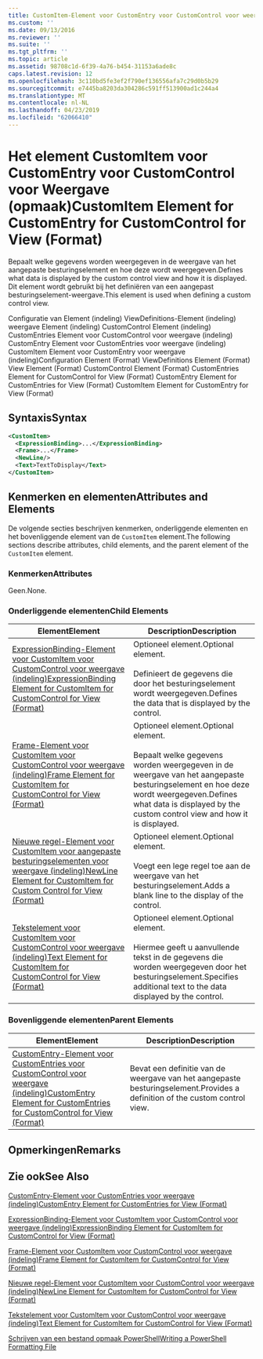 ```yaml
---
title: CustomItem-Element voor CustomEntry voor CustomControl voor weergave (indeling) | Microsoft Docs
ms.custom: ''
ms.date: 09/13/2016
ms.reviewer: ''
ms.suite: ''
ms.tgt_pltfrm: ''
ms.topic: article
ms.assetid: 98708c1d-6f39-4a76-b454-31153a6ade8c
caps.latest.revision: 12
ms.openlocfilehash: 3c110bd5fe3ef2f790ef136556afa7c29d0b5b29
ms.sourcegitcommit: e7445ba8203da304286c591ff513900ad1c244a4
ms.translationtype: MT
ms.contentlocale: nl-NL
ms.lasthandoff: 04/23/2019
ms.locfileid: "62066410"
---
```

# <a name="customitem-element-for-customentry-for-customcontrol-for-view-format"></a><span data-ttu-id="fa71d-102">Het element CustomItem voor CustomEntry voor CustomControl voor Weergave (opmaak)</span><span class="sxs-lookup"><span data-stu-id="fa71d-102">CustomItem Element for CustomEntry for CustomControl for View (Format)</span></span>

<span data-ttu-id="fa71d-103">Bepaalt welke gegevens worden weergegeven in de weergave van het aangepaste besturingselement en hoe deze wordt weergegeven.</span><span class="sxs-lookup"><span data-stu-id="fa71d-103">Defines what data is displayed by the custom control view and how it is displayed.</span></span> <span data-ttu-id="fa71d-104">Dit element wordt gebruikt bij het definiëren van een aangepast besturingselement-weergave.</span><span class="sxs-lookup"><span data-stu-id="fa71d-104">This element is used when defining a custom control view.</span></span>

<span data-ttu-id="fa71d-105">Configuratie van Element (indeling) ViewDefinitions-Element (indeling) weergave Element (indeling) CustomControl Element (indeling) CustomEntries Element voor CustomControl voor weergave (indeling) CustomEntry Element voor CustomEntries voor weergave (indeling) CustomItem Element voor CustomEntry voor weergave (indeling)</span><span class="sxs-lookup"><span data-stu-id="fa71d-105">Configuration Element (Format) ViewDefinitions Element (Format) View Element (Format) CustomControl Element (Format) CustomEntries Element for CustomControl for View (Format) CustomEntry Element for CustomEntries for View (Format) CustomItem Element for CustomEntry for View (Format)</span></span>

## <a name="syntax"></a><span data-ttu-id="fa71d-106">Syntaxis</span><span class="sxs-lookup"><span data-stu-id="fa71d-106">Syntax</span></span>

```xml
<CustomItem>
  <ExpressionBinding>...</ExpressionBinding>
  <Frame>...</Frame>
  <NewLine/>
  <Text>TextToDisplay</Text>
</CustomItem>
```

## <a name="attributes-and-elements"></a><span data-ttu-id="fa71d-107">Kenmerken en elementen</span><span class="sxs-lookup"><span data-stu-id="fa71d-107">Attributes and Elements</span></span>

<span data-ttu-id="fa71d-108">De volgende secties beschrijven kenmerken, onderliggende elementen en het bovenliggende element van de `CustomItem` element.</span><span class="sxs-lookup"><span data-stu-id="fa71d-108">The following sections describe attributes, child elements, and the parent element of the `CustomItem` element.</span></span>

### <a name="attributes"></a><span data-ttu-id="fa71d-109">Kenmerken</span><span class="sxs-lookup"><span data-stu-id="fa71d-109">Attributes</span></span>

<span data-ttu-id="fa71d-110">Geen.</span><span class="sxs-lookup"><span data-stu-id="fa71d-110">None.</span></span>

### <a name="child-elements"></a><span data-ttu-id="fa71d-111">Onderliggende elementen</span><span class="sxs-lookup"><span data-stu-id="fa71d-111">Child Elements</span></span>

|<span data-ttu-id="fa71d-112">Element</span><span class="sxs-lookup"><span data-stu-id="fa71d-112">Element</span></span>|<span data-ttu-id="fa71d-113">Description</span><span class="sxs-lookup"><span data-stu-id="fa71d-113">Description</span></span>|
|-------------|-----------------|
|[<span data-ttu-id="fa71d-114">ExpressionBinding-Element voor CustomItem voor CustomControl voor weergave (indeling)</span><span class="sxs-lookup"><span data-stu-id="fa71d-114">ExpressionBinding Element for CustomItem for CustomControl for View (Format)</span></span>](./expressionbinding-element-for-customitem-for-customcontrol-for-view-format.md)|<span data-ttu-id="fa71d-115">Optioneel element.</span><span class="sxs-lookup"><span data-stu-id="fa71d-115">Optional element.</span></span><br /><br /> <span data-ttu-id="fa71d-116">Definieert de gegevens die door het besturingselement wordt weergegeven.</span><span class="sxs-lookup"><span data-stu-id="fa71d-116">Defines the data that is displayed by the control.</span></span>|
|[<span data-ttu-id="fa71d-117">Frame-Element voor CustomItem voor CustomControl voor weergave (indeling)</span><span class="sxs-lookup"><span data-stu-id="fa71d-117">Frame Element for CustomItem for CustomControl for View (Format)</span></span>](./frame-element-for-customitem-for-customcontrol-for-view-format.md)|<span data-ttu-id="fa71d-118">Optioneel element.</span><span class="sxs-lookup"><span data-stu-id="fa71d-118">Optional element.</span></span><br /><br /> <span data-ttu-id="fa71d-119">Bepaalt welke gegevens worden weergegeven in de weergave van het aangepaste besturingselement en hoe deze wordt weergegeven.</span><span class="sxs-lookup"><span data-stu-id="fa71d-119">Defines what data is displayed by the custom control view and how it is displayed.</span></span>|
|[<span data-ttu-id="fa71d-120">Nieuwe regel-Element voor CustomItem voor aangepaste besturingselementen voor weergave (indeling)</span><span class="sxs-lookup"><span data-stu-id="fa71d-120">NewLine Element for CustomItem for Custom Control for View (Format)</span></span>](./newline-element-for-customitem-for-customcontrol-for-view-format.md)|<span data-ttu-id="fa71d-121">Optioneel element.</span><span class="sxs-lookup"><span data-stu-id="fa71d-121">Optional element.</span></span><br /><br /> <span data-ttu-id="fa71d-122">Voegt een lege regel toe aan de weergave van het besturingselement.</span><span class="sxs-lookup"><span data-stu-id="fa71d-122">Adds a blank line to the display of the control.</span></span>|
|[<span data-ttu-id="fa71d-123">Tekstelement voor CustomItem voor CustomControl voor weergave (indeling)</span><span class="sxs-lookup"><span data-stu-id="fa71d-123">Text Element for CustomItem for CustomControl for View (Format)</span></span>](./text-element-for-customitem-for-customview-for-view-format.md)|<span data-ttu-id="fa71d-124">Optioneel element.</span><span class="sxs-lookup"><span data-stu-id="fa71d-124">Optional element.</span></span><br /><br /> <span data-ttu-id="fa71d-125">Hiermee geeft u aanvullende tekst in de gegevens die worden weergegeven door het besturingselement.</span><span class="sxs-lookup"><span data-stu-id="fa71d-125">Specifies additional text to the data displayed by the control.</span></span>|

### <a name="parent-elements"></a><span data-ttu-id="fa71d-126">Bovenliggende elementen</span><span class="sxs-lookup"><span data-stu-id="fa71d-126">Parent Elements</span></span>

|<span data-ttu-id="fa71d-127">Element</span><span class="sxs-lookup"><span data-stu-id="fa71d-127">Element</span></span>|<span data-ttu-id="fa71d-128">Description</span><span class="sxs-lookup"><span data-stu-id="fa71d-128">Description</span></span>|
|-------------|-----------------|
|[<span data-ttu-id="fa71d-129">CustomEntry-Element voor CustomEntries voor CustomControl voor weergave (indeling)</span><span class="sxs-lookup"><span data-stu-id="fa71d-129">CustomEntry Element for CustomEntries for CustomControl for View (Format)</span></span>](./customentry-element-for-customentries-for-customcontrol-for-view-format.md)|<span data-ttu-id="fa71d-130">Bevat een definitie van de weergave van het aangepaste besturingselement.</span><span class="sxs-lookup"><span data-stu-id="fa71d-130">Provides a definition of the custom control view.</span></span>|

## <a name="remarks"></a><span data-ttu-id="fa71d-131">Opmerkingen</span><span class="sxs-lookup"><span data-stu-id="fa71d-131">Remarks</span></span>

## <a name="see-also"></a><span data-ttu-id="fa71d-132">Zie ook</span><span class="sxs-lookup"><span data-stu-id="fa71d-132">See Also</span></span>

[<span data-ttu-id="fa71d-133">CustomEntry-Element voor CustomEntries voor weergave (indeling)</span><span class="sxs-lookup"><span data-stu-id="fa71d-133">CustomEntry Element for CustomEntries for View (Format)</span></span>](./customentry-element-for-customentries-for-customcontrol-for-view-format.md)

[<span data-ttu-id="fa71d-134">ExpressionBinding-Element voor CustomItem voor CustomControl voor weergave (indeling)</span><span class="sxs-lookup"><span data-stu-id="fa71d-134">ExpressionBinding Element for CustomItem for CustomControl for View (Format)</span></span>](./expressionbinding-element-for-customitem-for-customcontrol-for-view-format.md)

[<span data-ttu-id="fa71d-135">Frame-Element voor CustomItem voor CustomControl voor weergave (indeling)</span><span class="sxs-lookup"><span data-stu-id="fa71d-135">Frame Element for CustomItem for CustomControl for View (Format)</span></span>](./frame-element-for-customitem-for-customcontrol-for-view-format.md)

[<span data-ttu-id="fa71d-136">Nieuwe regel-Element voor CustomItem voor CustomControl voor weergave (indeling)</span><span class="sxs-lookup"><span data-stu-id="fa71d-136">NewLine Element for CustomItem for CustomControl for View (Format)</span></span>](./newline-element-for-customitem-for-customcontrol-for-view-format.md)

[<span data-ttu-id="fa71d-137">Tekstelement voor CustomItem voor CustomControl voor weergave (indeling)</span><span class="sxs-lookup"><span data-stu-id="fa71d-137">Text Element for CustomItem for CustomControl for View (Format)</span></span>](./text-element-for-customitem-for-customview-for-view-format.md)

[<span data-ttu-id="fa71d-138">Schrijven van een bestand opmaak PowerShell</span><span class="sxs-lookup"><span data-stu-id="fa71d-138">Writing a PowerShell Formatting File</span></span>](./writing-a-powershell-formatting-file.md)
